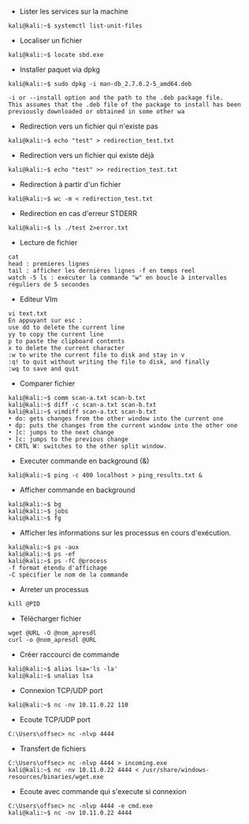 * Lister les services sur la machine 
```
kali@kali:~$ systemctl list-unit-files
```
* Localiser un fichier 
```
kali@kali:~$ locate sbd.exe
```
* Installer paquet via dpkg 
```
kali@kali:~$ sudo dpkg -i man-db_2.7.0.2-5_amd64.deb

-i or --install option and the path to the .deb package file. 
This assumes that the .deb file of the package to install has been previously downloaded or obtained in some other wa
```
* Redirection vers un fichier qui n'existe pas 
```
kali@kali:~$ echo "test" > redirection_test.txt
```
* Redirection vers un fichier qui existe déjà
```
kali@kali:~$ echo "test" >> redirection_test.txt
```
* Redirection à partir d'un fichier 
```
kali@kali:~$ wc -m < redirection_test.txt
```
* Redirection en cas d'erreur STDERR
```
kali@kali:~$ ls ./test 2>error.txt
```
* Lecture de fichier 
```
cat
head : premieres lignes 
tail : afficher les dernières lignes -f en temps reel
watch -5 ls : exécuter la commande "w" en boucle à intervalles réguliers de 5 secondes
```
* Editeur VIm
```
vi text.txt
En appuyant sur esc :
use dd to delete the current line
yy to copy the current line
p to paste the clipboard contents
x to delete the current character
:w to write the current file to disk and stay in v
:q! to quit without writing the file to disk, and finally
:wq to save and quit
```
* Comparer fichier 
```
kali@kali:~$ comm scan-a.txt scan-b.txt
kali@kali:~$ diff -c scan-a.txt scan-b.txt
kali@kali:~$ vimdiff scan-a.txt scan-b.txt
• do: gets changes from the other window into the current one 
• dp: puts the changes from the current window into the other one 
• ]c: jumps to the next change 
• [c: jumps to the previous change 
• CRTL W: switches to the other split window.
```
* Executer commande en background (&)
```
kali@kali:~$ ping -c 400 localhost > ping_results.txt &
```
* Afficher commande en background 
```
kali@kali:~$ bg
kali@kali:~$ jobs
kali@kali:~$ fg
```
* Afficher les informations sur les processus en cours d'exécution.
```
kali@kali:~$ ps -aux
kali@kali:~$ ps -ef
kali@kali:~$ ps -fC @process
-f format étendu d'affichage
-C spécifier le nom de la commande
```
* Arreter un processus 
```
kill @PID
```
* Télécharger fichier 
```
wget @URL -O @nom_apresdl
curl -o @nom_apresdl @URL
```
* Créer raccourci de commande
```
kali@kali:~$ alias lsa='ls -la'
kali@kali:~$ unalias lsa
```
* Connexion TCP/UDP port 
```
kali@kali:~$ nc -nv 10.11.0.22 110
```
* Ecoute TCP/UDP port 
```
C:\Users\offsec> nc -nlvp 4444
```
* Transfert de fichiers 
```
C:\Users\offsec> nc -nlvp 4444 > incoming.exe
kali@kali:~$ nc -nv 10.11.0.22 4444 < /usr/share/windows-resources/binaries/wget.exe
```
* Ecoute avec commande qui s'execute si connexion 
```
C:\Users\offsec> nc -nlvp 4444 -e cmd.exe
kali@kali:~$ nc -nv 10.11.0.22 4444
```